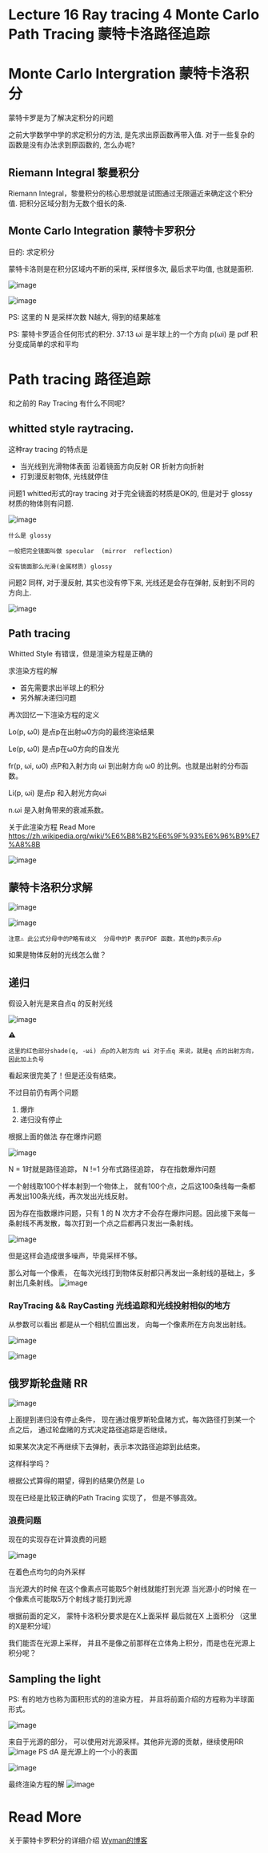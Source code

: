 # Lecture 16 Ray tracing 4  Monte Carlo Path Tracing 蒙特卡洛路径追踪

# Monte Carlo Intergration 蒙特卡洛积分

蒙特卡罗是为了解决定积分的问题

之前大学数学中学的求定积分的方法, 是先求出原函数再带入值.  对于一些复杂的函数是没有办法求到原函数的, 怎么办呢?

## Riemann Integral 黎曼积分
Riemann Integral，黎曼积分的核心思想就是试图通过无限逼近来确定这个积分值. 把积分区域分割为无数个细长的条.

## Monte Carlo Integration 蒙特卡罗积分
目的: 求定积分  

蒙特卡洛则是在积分区域内不断的采样, 采样很多次, 最后求平均值, 也就是面积.

![image](https://raw.githubusercontent.com/lumixraku/NotesForGraphics/master/images/monte.jpg)

![image](https://raw.githubusercontent.com/lumixraku/NotesForGraphics/master/images/monte2.jpg)

PS: 这里的 N 是采样次数  N越大, 得到的结果越准

PS: 蒙特卡罗适合任何形式的积分.
37:13
ωi 是半球上的一个方向
p(ωi) 是 pdf 
积分变成简单的求和平均

# Path tracing 路径追踪

和之前的 Ray Tracing 有什么不同呢?

## whitted style raytracing.

这种ray tracing 的特点是

- 当光线到光滑物体表面 沿着镜面方向反射 OR 折射方向折射
- 打到漫反射物体, 光线就停住

问题1 whitted形式的ray tracing 对于完全镜面的材质是OK的, 但是对于 glossy 材质的物体则有问题.

![image](https://raw.githubusercontent.com/lumixraku/NotesForGraphics/master/images/whittedProblem.jpg)



```
什么是 glossy

一般把完全镜面叫做 specular  (mirror  reflection)

没有镜面那么光滑(金属材质) glossy

```

问题2  同样, 对于漫反射, 其实也没有停下来, 光线还是会存在弹射, 反射到不同的方向上.

![image](https://raw.githubusercontent.com/lumixraku/NotesForGraphics/master/images/whittedProblem2.jpg)


## Path tracing
Whitted Style 有错误，但是渲染方程是正确的

求渲染方程的解
- 首先需要求出半球上的积分
- 另外解决递归问题

再次回忆一下渲染方程的定义 

Lo(p, ω0) 是点p在出射ω0方向的最终渲染结果

Le(p, ω0) 是点p在ω0方向的自发光

fr(p, ωi, ω0) 点P和入射方向 ωi 到出射方向 ω0 的比例。也就是出射的分布函数。

Li(p, ωi) 是点p 和入射光方向ωi 

n.ωi 是入射角带来的衰减系数。

关于此渲染方程 Read More  https://zh.wikipedia.org/wiki/%E6%B8%B2%E6%9F%93%E6%96%B9%E7%A8%8B

![image](https://raw.githubusercontent.com/lumixraku/NotesForGraphics/master/images/tracing2.jpg)


## 蒙特卡洛积分求解
![image](https://raw.githubusercontent.com/lumixraku/NotesForGraphics/master/images/tracing3.jpg)
         
![image](https://raw.githubusercontent.com/lumixraku/NotesForGraphics/master/images/tracing4.jpg)

```
注意⚠️ 此公式分母中的P略有歧义  分母中的P 表示PDF 函数，其他的p表示点p
```


如果是物体反射的光线怎么做？

## 递归
假设入射光是来自点q 的反射光线

![image](https://raw.githubusercontent.com/lumixraku/NotesForGraphics/master/images/tracing5.jpg)

⚠️
```
这里的红色部分shade(q, -ωi) 点p的入射方向 ωi 对于点q 来说，就是q 点的出射方向，因此加上负号
```

看起来很完美了！但是还没有结束。

不过目前仍有两个问题

1. 爆炸
2. 递归没有停止

根据上面的做法 存在爆炸问题

![image](https://raw.githubusercontent.com/lumixraku/NotesForGraphics/master/images/tracing6.jpg)

N = 1时就是路径追踪， N !=1 分布式路径追踪， 存在指数爆炸问题

一个射线取100个样本射到一个物体上， 就有100个点，之后这100条线每一条都再发出100条光线，再次发出光线反射。

因为存在指数爆炸问题，只有 1 的 N 次方才不会存在爆炸问题。因此接下来每一条射线不再发散，每次打到一个点之后都再只发出一条射线。

![image](https://raw.githubusercontent.com/lumixraku/NotesForGraphics/master/images/tracing7.jpg)

但是这样会造成很多噪声，毕竟采样不够。

那么对每一个像素， 在每次光线打到物体反射都只再发出一条射线的基础上，多射出几条射线。
![image](https://raw.githubusercontent.com/lumixraku/NotesForGraphics/master/images/tracing8.jpg)

### RayTracing && RayCasting 光线追踪和光线投射相似的地方

从参数可以看出  都是从一个相机位置出发， 向每一个像素所在方向发出射线。

![image](https://raw.githubusercontent.com/lumixraku/NotesForGraphics/master/images/tracing9.jpg)



![image](https://raw.githubusercontent.com/lumixraku/NotesForGraphics/master/images/tracing10.jpg)

## 俄罗斯轮盘赌 RR
![image](https://raw.githubusercontent.com/lumixraku/NotesForGraphics/master/images/tracing11.jpg)

上面提到递归没有停止条件， 现在通过俄罗斯轮盘赌方式，每次路径打到某一个点之后， 通过轮盘赌的方式决定路径追踪是否继续。 

如果某次决定不再继续下去弹射，表示本次路径追踪到此结束。

这样科学吗？

根据公式算得的期望，得到的结果仍然是 Lo


现在已经是比较正确的Path Tracing 实现了， 但是不够高效。



### 浪费问题

现在的实现存在计算浪费的问题

![image](https://raw.githubusercontent.com/lumixraku/NotesForGraphics/master/images/tracing13.jpg)

在着色点均匀的向外采样

当光源大的时候  在这个像素点可能取5个射线就能打到光源
当光源小的时候  在一个像素点可能取5万个射线才能打到光源

根据前面的定义， 蒙特卡洛积分要求是在X上面采样 最后就在X 上面积分  （这里的X是积分域）

我们能否在光源上采样， 并且不是像之前那样在立体角上积分，而是也在光源上积分呢？

## Sampling the light
PS: 有的地方也称为面积形式的的渲染方程， 并且将前面介绍的方程称为半球面形式。

![image](https://raw.githubusercontent.com/lumixraku/NotesForGraphics/master/images/tracing14.jpg)

来自于光源的部分， 可以使用对光源采样。其他非光源的贡献，继续使用RR
![image](https://raw.githubusercontent.com/lumixraku/NotesForGraphics/master/images/tracing15.jpg)
PS dA 是光源上的一个小的表面

![image](https://raw.githubusercontent.com/lumixraku/NotesForGraphics/master/images/tracing16.jpg)

最终渲染方程的解
![image](https://raw.githubusercontent.com/lumixraku/NotesForGraphics/master/images/tracing17.jpg)


# Read More
关于蒙特卡罗积分的详细介绍  [Wyman的博客](https://www.qiujiawei.com/monte-carlo/)

